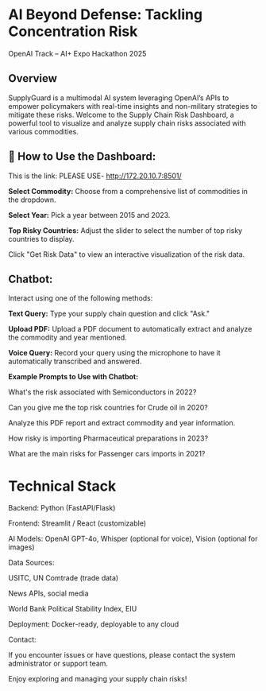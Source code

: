 # AI Beyond Defense: Tackling Concentration Risk
OpenAI Track – AI+ Expo Hackathon 2025

## Overview
SupplyGuard is a multimodal AI system leveraging OpenAI’s APIs to empower policymakers with real-time insights and non-military strategies to mitigate these risks.
Welcome to the Supply Chain Risk Dashboard, a powerful tool to visualize and analyze supply chain risks associated with various commodities.

 ## 📌 How to Use the Dashboard:
This is the link: PLEASE USE- http://172.20.10.7:8501/


**Select Commodity:** Choose from a comprehensive list of commodities in the dropdown.

**Select Year:** Pick a year between 2015 and 2023.

**Top Risky Countries:** Adjust the slider to select the number of top risky countries to display.

Click "Get Risk Data" to view an interactive visualization of the risk data.

## Chatbot:

Interact using one of the following methods:

**Text Query:** Type your supply chain question and click "Ask."

**Upload PDF:** Upload a PDF document to automatically extract and analyze the commodity and year mentioned.

**Voice Query:** Record your query using the microphone to have it automatically transcribed and answered.

**Example Prompts to Use with Chatbot:**

What's the risk associated with Semiconductors in 2022?

Can you give me the top risk countries for Crude oil in 2020?

Analyze this PDF report and extract commodity and year information.

How risky is importing Pharmaceutical preparations in 2023?

What are the main risks for Passenger cars imports in 2021?

# Technical Stack
Backend: Python (FastAPI/Flask)

Frontend: Streamlit / React (customizable)

AI Models: OpenAI GPT-4o, Whisper (optional for voice), Vision (optional for images)

Data Sources:

USITC, UN Comtrade (trade data)

News APIs, social media

World Bank Political Stability Index, EIU

Deployment: Docker-ready, deployable to any cloud

Contact:

If you encounter issues or have questions, please contact the system administrator or support team.

Enjoy exploring and managing your supply chain risks! 

